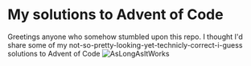 # My solutions to Advent of Code

Greetings anyone who somehow stumbled upon this repo.
I thought I'd share some of my not-so-pretty-looking-yet-technicly-correct-i-guess solutions to Advent of Code
![AsLongAsItWorks](https://i.kym-cdn.com/photos/images/original/001/075/794/3e1.png)
